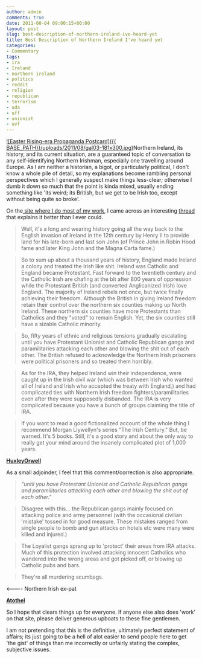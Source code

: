 ```yaml
---
author: admin
comments: true
date: 2011-08-04 09:00:15+00:00
layout: post
slug: best-description-of-northern-ireland-ive-heard-yet
title: Best Description of Northern Ireland I've heard yet
categories:
- Commentary
tags:
- ira
- Ireland
- northern ireland
- politics
- reddit
- religion
- republican
- terrorism
- uda
- uff
- unionist
- uvf
---
```


[![Easter Rising-era Propaganda Postcard]({{ BASE_PATH}}/uploads/2011/08/gal03-181x300.jpg)](http://www.bbc.co.uk/history/british/easterrising/gallery/gallery03.shtml)Northern Ireland, its history, and its current situation, are a guaranteed topic of conversation to any self-identifying Northern Irishman, especially one travelling around Europe. As I am neither a historian, a bigot, or particularly political, I don't know a whole pile of detail, so my explanations become rambling personal perspectives which I generally suspect make things less-clear; otherwise I dumb it down so much that the point is kinda mixed, usually ending something like 'its weird; its British, but we get to be Irish too, except without being quite so broke'. 

On the[ site where I do most of my work](http://www.reddit.com), I came across an interesting [thread](http://www.reddit.com/r/explainlikeimfive/comments/j81fo/li5_the_iranorth_ireland/) that explains it better than I ever could.

> Well, it's a long and wearing history going all the way back to the English invasion of Ireland in the 12th century by Henry II to provide land for his late-born and last son John (of Prince John in Robin Hood fame and later King John and the Magna Carta fame.)

> So to sum up about a thousand years of history, England made Ireland a colony and treated the Irish like shit. Ireland was Catholic and England became Protestant. Fast forward to the twentieth century and the Catholic Irish are chafing at the bit after 800 years of oppression while the Protestant British (and converted Anglicanized Irish) love England. The majority of Ireland rebels not once, but twice finally achieving their freedom. Although the British in giving Ireland freedom retain their control over the northern six counties making up North Ireland. These northern six counties have more Protestants than Catholics and they "voted" to remain English. Yet, the six counties still have a sizable Catholic minority.

> So, fifty years of ethnic and religious tensions gradually escalating until you have Protestant Unionist and Catholic Republican gangs and paramilitaries attacking each other and blowing the shit out of each other. The British refused to acknowledge the Northern Irish prisoners were political prisoners and so treated them horribly.

> As for the IRA, they helped Ireland win their independence, were caught up in the Irish civil war (which was between Irish who wanted all of Ireland and Irish who accepted the treaty with England,) and had complicated ties with Northern Irish freedom fighters/paramilitaries even after they were supposedly disbanded. The IRA is very complicated because you have a bunch of groups claiming the title of IRA.

> If you want to read a good fictionalized account of the whole thing I recommend Morgan Llywellyn's series "The Irish Century." But, be warned. It's 5 books. Still, it's a good story and about the only way to really get your mind around the insanely complicated plot of 1,000 years.

**[HuxleyOrwell
](http://www.reddit.com/user/HuxleyOrwell)**

As a small adjoinder, I feel that this comment/correction is also appropriate.
 
> _"until you have Protestant Unionist and Catholic Republican gangs and paramilitaries attacking each other and blowing the shit out of each other."_
 
> Disagree with this... the Republican gangs mainly focused on attacking police and army personnel (with the occasional civilian 'mistake' tossed in for good measure. These mistakes ranged from single people to bomb and gun attacks on hotels etc were many were killed and injured.)

> The Loyalist gangs sprang up to 'protect' their areas from IRA attacks. Much of this protection involved attacking innocent Catholics who wandered into the wrong areas and got picked off, or blowing up Catholic pubs and bars.

> They're all murdering scumbags.

<---- Northern Irish ex-pat

**[Atothel](http://www.reddit.com/user/atothel)**

So I hope that clears things up for everyone. If anyone else also does 'work' on that site, please deliver generous upboats to these fine gentlemen.

I am not pretending that this is the definitive, ultimately perfect statement of affairs; its just going to be a hell of alot easier to send people here to get 'the gist' of things than me incorrectly or unfairly stating the complex, subjective issues.
